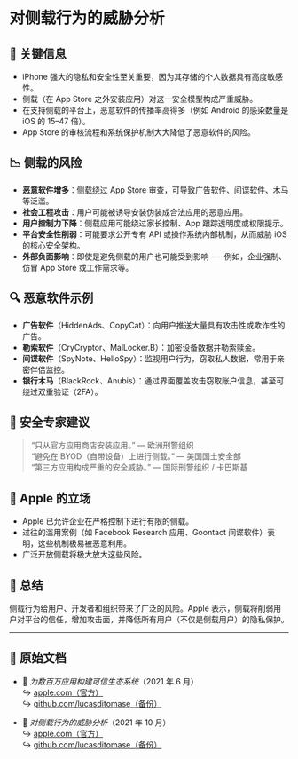 # 对侧载行为的威胁分析  

## 📌 关键信息  

- iPhone 强大的隐私和安全性至关重要，因为其存储的个人数据具有高度敏感性。  
- 侧载（在 App Store 之外安装应用）对这一安全模型构成严重威胁。  
- 在支持侧载的平台上，恶意软件的传播率高得多（例如 Android 的感染数量是 iOS 的 15–47 倍）。  
- App Store 的审核流程和系统保护机制大大降低了恶意软件的风险。  

## 📉 侧载的风险  

- **恶意软件增多**：侧载绕过 App Store 审查，可导致广告软件、间谍软件、木马等泛滥。  
- **社会工程攻击**：用户可能被诱导安装伪装成合法应用的恶意应用。  
- **用户控制力下降**：侧载应用可能绕过家长控制、App 跟踪透明度或权限提示。  
- **平台安全性削弱**：可能要求公开专有 API 或操作系统内部机制，从而威胁 iOS 的核心安全架构。  
- **外部负面影响**：即使是避免侧载的用户也可能受到影响——例如，企业强制、仿冒 App Store 或工作需求等。  

## 🔍 恶意软件示例  

- **广告软件**（HiddenAds、CopyCat）：向用户推送大量具有攻击性或欺诈性的广告。  
- **勒索软件**（CryCryptor、MalLocker.B）：加密设备数据并勒索赎金。  
- **间谍软件**（SpyNote、HelloSpy）：监视用户行为，窃取私人数据，常用于亲密伴侣监控。  
- **银行木马**（BlackRock、Anubis）：通过界面覆盖攻击窃取账户信息，甚至可绕过双重验证（2FA）。  

## 🧠 安全专家建议  

> “只从官方应用商店安装应用。” — 欧洲刑警组织  
> “避免在 BYOD（自带设备）上进行侧载。” — 美国国土安全部  
> “第三方应用构成严重的安全威胁。” — 国际刑警组织 / 卡巴斯基  

## 🚫 Apple 的立场  

- Apple 已允许企业在严格控制下进行有限的侧载。  
- 过往的滥用案例（如 Facebook Research 应用、Goontact 间谍软件）表明，这些机制极易被恶意利用。  
- 广泛开放侧载将极大放大这些风险。  

## 📎 总结  

侧载行为给用户、开发者和组织带来了广泛的风险。Apple 表示，侧载将削弱用户对平台的信任，增加攻击面，并降低所有用户（不仅是侧载用户）的隐私保护。  

---  

## 📄 原始文档  

- 🧷 *为数百万应用构建可信生态系统*（2021 年 6 月）  
  ↪️ [apple.com（官方）](https://www.apple.com/privacy/docs/Building_a_Trusted_Ecosystem_for_Millions_of_Apps.pdf)  
  ↪️ [github.com/lucasditomase（备份）](https://github.com/lucasditomase/app-restrictions/blob/main/summary.pdf)  

- 🧷 *对侧载行为的威胁分析*（2021 年 10 月）  
  ↪️ [apple.com（官方）](https://www.apple.com/privacy/docs/Building_a_Trusted_Ecosystem_for_Millions_of_Apps_A_Threat_Analysis_of_Sideloading.pdf)  
  ↪️ [github.com/lucasditomase（备份）](https://github.com/lucasditomase/app-restrictions/blob/main/threat-analysis.pdf)  

